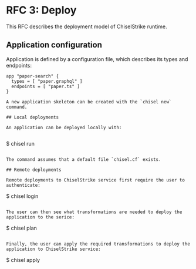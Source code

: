 # RFC 3: Deploy

This RFC describes the deployment model of ChiselStrike runtime.

## Application configuration

Application is defined by a configuration file, which describes its types and endpoints:

```
app "paper-search" {
  types = [ "paper.graphql" ]
  endpoints = [ "paper.ts" ]
}

A new application skeleton can be created with the `chisel new` command.

## Local deployments

An application can be deployed locally with:


```
$ chisel run
```

The command assumes that a default file `chisel.cf` exists.

## Remote deployments

Remote deployments to ChiselStrike service first require the user to authenticate:

```
$ chisel login
```

The user can then see what transformations are needed to deploy the application to the serice:

```
$ chisel plan
```

Finally, the user can apply the required transformations to deploy the application to ChiselStrike service:

```
$ chisel apply
```
